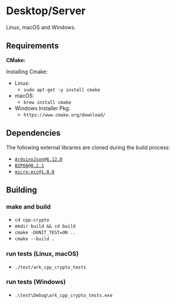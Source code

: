 
# Desktop/Server

Linux, macOS and Windows.

## Requirements

**CMake:**

Installing Cmake:

* Linux:
  * `sudo apt-get -y install cmake`
* macOS:
  * `brew install cmake`
* Windows Installer Pkg:
  * `https://www.cmake.org/download/`

## Dependencies

The following external libraries are cloned during the build process:

* [`ArduinoJson@6.12.0`](https://github.com/bblanchon/ArduinoJson)
* [`BIP66@0.2.1`](https://github.com/sleepdefic1t/BIP66)
* [`micro-ecc@1.0.0`](https://github.com/kmackay/micro-ecc)

## Building

### make and build

* `cd cpp-crypto`
* `mkdir build && cd build`
* `cmake -DUNIT_TEST=ON ..`
* `cmake --build .`

### run tests (Linux, macOS)

* `./test/ark_cpp_crypto_tests`

### run tests (Windows)

* `.\test\Debug\ark_cpp_crypto_tests.exe`
